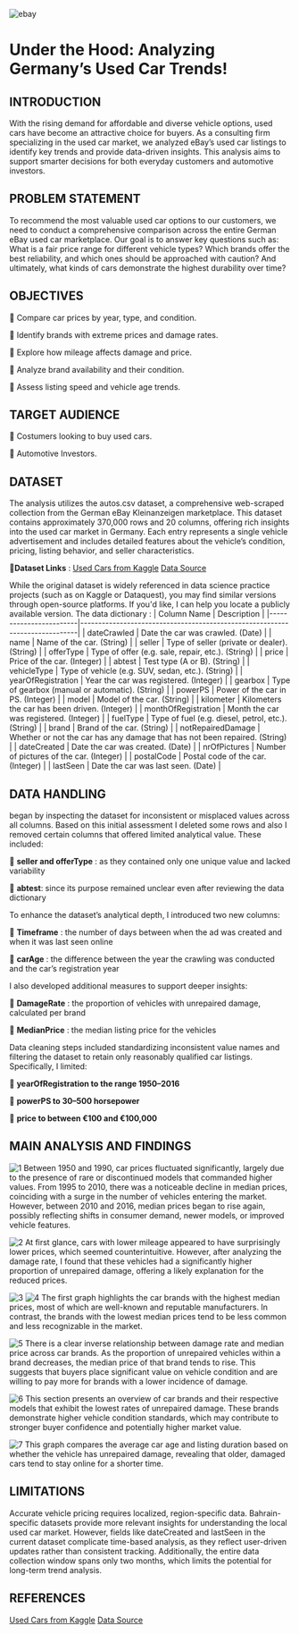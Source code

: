 ![ebay](images/ebay.jpg)
# Under the Hood: Analyzing Germany’s Used Car Trends!
## INTRODUCTION
With the rising demand for affordable and diverse vehicle options, used cars have become an attractive choice for buyers. As a consulting firm specializing in the used car market, we analyzed eBay’s used car listings to identify key trends and provide data-driven insights. This analysis aims to support smarter decisions for both everyday customers and automotive investors.

## PROBLEM STATEMENT
To recommend the most valuable used car options to our customers, we need to conduct a comprehensive comparison across the entire German eBay used car marketplace. Our goal is to answer key questions such as: What is a fair price range for different vehicle types? Which brands offer the best reliability, and which ones should be approached with caution? And ultimately, what kinds of cars demonstrate the highest durability over time?

## OBJECTIVES
🚙	Compare car prices by year, type, and condition.

🚙	Identify brands with extreme prices and damage rates.

🚙 Explore how mileage affects damage and price.

🚙	Analyze brand availability and their condition.

🚙	Assess listing speed and vehicle age trends.

## TARGET AUDIENCE
🚙 Costumers looking to buy used cars.

🚙	Automotive Investors.

## DATASET
The analysis utilizes the autos.csv dataset, a comprehensive web-scraped collection from the German eBay Kleinanzeigen marketplace. This dataset contains approximately 370,000 rows and 20 columns, offering rich insights into the used car market in Germany. Each entry represents a single vehicle advertisement and includes detailed features about the vehicle’s condition, pricing, listing behavior, and seller characteristics.

🔗**Dataset Links** : 
[Used Cars from Kaggle](https://www.kaggle.com/datasets/thedevastator/uncovering-factors-that-affect-used-car-prices)
[Data Source](https://data.world/data-society)


While the original dataset is widely referenced in data science practice projects (such as on Kaggle or Dataquest), you may find similar versions through open-source platforms. If you'd like, I can help you locate a publicly available version.
The data dictionary :
| Column Name            | Description                                                                 |
|------------------------|-----------------------------------------------------------------------------|
| dateCrawled            | Date the car was crawled. (Date)                                            |
| name                   | Name of the car. (String)                                                   |
| seller                 | Type of seller (private or dealer). (String)                                |
| offerType              | Type of offer (e.g. sale, repair, etc.). (String)                           |
| price                  | Price of the car. (Integer)                                                 |
| abtest                 | Test type (A or B). (String)                                                |
| vehicleType            | Type of vehicle (e.g. SUV, sedan, etc.). (String)                           |
| yearOfRegistration     | Year the car was registered. (Integer)                                      |
| gearbox                | Type of gearbox (manual or automatic). (String)                             |
| powerPS                | Power of the car in PS. (Integer)                                           |
| model                  | Model of the car. (String)                                                  |
| kilometer              | Kilometers the car has been driven. (Integer)                               |
| monthOfRegistration    | Month the car was registered. (Integer)                                     |
| fuelType               | Type of fuel (e.g. diesel, petrol, etc.). (String)                          |
| brand                  | Brand of the car. (String)                                                  |
| notRepairedDamage      | Whether or not the car has any damage that has not been repaired. (String) |
| dateCreated            | Date the car was created. (Date)                                            |
| nrOfPictures           | Number of pictures of the car. (Integer)                                    |
| postalCode             | Postal code of the car. (Integer)                                           |
| lastSeen               | Date the car was last seen. (Date)                                          |

## DATA HANDLING
began by inspecting the dataset for inconsistent or misplaced values across all columns. Based on this initial assessment I deleted some rows and also I removed certain columns that offered limited analytical value. These included:

🚙 **seller and offerType** : as they contained only one unique value and lacked variability

🚙 **abtest**: since its purpose remained unclear even after reviewing the data dictionary

To enhance the dataset’s analytical depth, I introduced two new columns:

🚙 **Timeframe** : the number of days between when the ad was created and when it was last seen online

🚙 **carAge** : the difference between the year the crawling was conducted and the car’s registration year

I also developed additional measures to support deeper insights:

🚙 **DamageRate** : the proportion of vehicles with unrepaired damage, calculated per brand

🚙 **MedianPrice** : the median listing price for the vehicles

Data cleaning steps included standardizing inconsistent value names and filtering the dataset to retain only reasonably qualified car listings. Specifically, I limited:

🚙 **yearOfRegistration to the range 1950–2016**

🚙 **powerPS to 30–500 horsepower**

🚙 **price to between €100 and €100,000**

## MAIN ANALYSIS AND FINDINGS
![1](images/1.png)
Between 1950 and 1990, car prices fluctuated significantly, largely due to the presence of rare or discontinued models that commanded higher values. From 1995 to 2010, there was a noticeable decline in median prices, coinciding with a surge in the number of vehicles entering the market. However, between 2010 and 2016, median prices began to rise again, possibly reflecting shifts in consumer demand, newer models, or improved vehicle features.

![2](images/2.png)
At first glance, cars with lower mileage appeared to have surprisingly lower prices, which seemed counterintuitive. However, after analyzing the damage rate, I found that these vehicles had a significantly higher proportion of unrepaired damage, offering a likely explanation for the reduced prices.

![3](images/3.png)
![4](images/4.png)
The first graph highlights the car brands with the highest median prices, most of which are well-known and reputable manufacturers. In contrast, the brands with the lowest median prices tend to be less common and less recognizable in the market.

![5](images/5.png)
There is a clear inverse relationship between damage rate and median price across car brands. As the proportion of unrepaired vehicles within a brand decreases, the median price of that brand tends to rise. This suggests that buyers place significant value on vehicle condition and are willing to pay more for brands with a lower incidence of damage.

![6](images/6.png)
This section presents an overview of car brands and their respective models that exhibit the lowest rates of unrepaired damage. These brands demonstrate higher vehicle condition standards, which may contribute to stronger buyer confidence and potentially higher market value.

![7](images/7.png)
This graph compares the average car age and listing duration based on whether the vehicle has unrepaired damage, revealing that older, damaged cars tend to stay online for a shorter time.

## LIMITATIONS 
Accurate vehicle pricing requires localized, region-specific data. Bahrain-specific datasets provide more relevant insights for understanding the local used car market. However, fields like dateCreated and lastSeen in the current dataset complicate time-based analysis, as they reflect user-driven updates rather than consistent tracking. Additionally, the entire data collection window spans only two months, which limits the potential for long-term trend analysis.


## REFERENCES 
[Used Cars from Kaggle](https://www.kaggle.com/datasets/thedevastator/uncovering-factors-that-affect-used-car-prices)
[Data Source](https://data.world/data-society)

